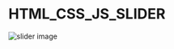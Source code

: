 # HTML_CSS_JS_SLIDER
![slider image](https://github.com/najima1/HTML_CSS_JS_SLIDER/blob/main/image/Screenshot_1.png)
